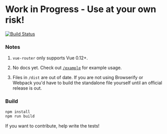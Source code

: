 # Work in Progress - Use at your own risk!

[![Build Status](https://img.shields.io/circleci/project/vuejs/vue-router/master.svg)](https://circleci.com/gh/vuejs/vue-router)

### Notes

1. `vue-router` only supports Vue 0.12+.

2. No docs yet. Check out [`/example`](https://github.com/vuejs/vue-router/tree/master/example) for example usage.

3. Files in `/dist` are out of date. If you are not using Browserify or Webpack you'd have to build the standalone file yourself until an official release is out.

### Build

``` bash
npm install
npm run build
```

If you want to contribute, help write the tests!
